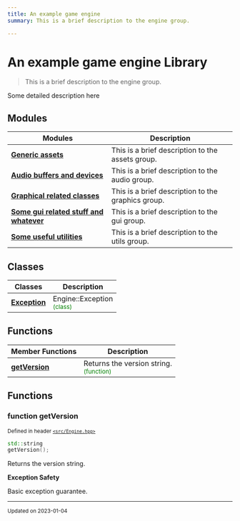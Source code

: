 ```yaml
---
title: An example game engine
summary: This is a brief description to the engine group. 

---
```


# An example game engine Library

> This is a brief description to the engine group. 




Some detailed description here 

## Modules

| Modules        | Description    |
| -------------- | -------------- |
| **[Generic assets](/libraries/group__Assets.md)** | This is a brief description to the assets group.  |
| **[Audio buffers and devices](/libraries/group__Audio.md)** | This is a brief description to the audio group.  |
| **[Graphical related classes](/libraries/group__Graphics.md)** | This is a brief description to the graphics group.  |
| **[Some gui related stuff and whatever](/libraries/group__Gui.md)** | This is a brief description to the gui group.  |
| **[Some useful utilities](/libraries/group__Utils.md)** | This is a brief description to the utils group.  |

## Classes

| Classes        | Description    |
| -------------- | -------------- |
| **[Exception](/classes/classEngine_1_1Exception.md)** | Engine::Exception<br> <sup><span style="color:green">(class)</span></sup> |

## Functions
| Member Functions | Description |
| -------------- | -------------- |
| **[getVersion](/libraries/group__Engine.md#function-getversion)** | Returns the version string. <br> <sup><span style="color:green">(function)</span></sup> |




## Functions

### function getVersion


<sup>Defined in header [`<src/Engine.hpp>`](/files/Engine_8hpp.md#file-engine.hpp)</sup>

```cpp 
std::string
getVersion();
```





Returns the version string. 

















**Exception Safety**

Basic exception guarantee.









-------------------------------

<sub>Updated on 2023-01-04</sub>